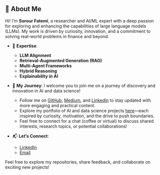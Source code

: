## 👋 About Me

Hi! I’m **Sorour Fatemi**, a researcher and AI/ML expert with a deep passion for exploring and enhancing the capabilities of large language models (LLMs). My work is driven by curiosity, innovation, and a commitment to solving real-world problems in finance and beyond.

- 🧠 **Expertise**:
  - **LLM Alignment**
  - **Retrieval-Augmented Generation (RAG)**
  - **Multi-Agent Frameworks**
  - **Hybrid Reasoning**
  - **Explainability in AI**

- 🌱 **My Journey**:
  I welcome you to join me on a journey of discovery and innovation in AI and data science!  
  - Follow me on [GitHub](https://github.com/sorourf), [Medium](#), and [LinkedIn](https://linkedin.com/in/sorourfatemi) to stay updated with more engaging and practical content.  
  - Explore my portfolio of AI and data science projects [here](#)—each inspired by curiosity, motivation, and the drive to push boundaries.  
  - Feel free to connect for a chat (coffee or virtual) to discuss shared interests, research topics, or potential collaborations!


- 📬 **Let’s Connect**:  
  - [LinkedIn](https://linkedin.com/in/sorourfatemi)  
  - [Email](mailto:sorour.f@gmail.com)  

Feel free to explore my repositories, share feedback, and collaborate on exciting new projects!

